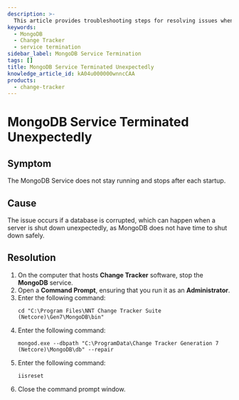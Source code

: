 ```yaml
---
description: >-
  This article provides troubleshooting steps for resolving issues when the MongoDB Service terminates unexpectedly after startup.
keywords:
  - MongoDB
  - Change Tracker
  - service termination
sidebar_label: MongoDB Service Termination
tags: []
title: MongoDB Service Terminated Unexpectedly
knowledge_article_id: kA04u000000wnncCAA
products:
  - change-tracker
---
```


# MongoDB Service Terminated Unexpectedly

## Symptom

The MongoDB Service does not stay running and stops after each startup.

## Cause

The issue occurs if a database is corrupted, which can happen when a server is shut down unexpectedly, as MongoDB does not have time to shut down safely.

## Resolution

1. On the computer that hosts **Change Tracker** software, stop the **MongoDB** service.
2. Open a **Command Prompt**, ensuring that you run it as an **Administrator**.
3. Enter the following command:
   ```plaintext
   cd "C:\Program Files\NNT Change Tracker Suite (Netcore)\Gen7\MongoDB\bin"
   ```
4. Enter the following command:
   ```plaintext
   mongod.exe --dbpath "C:\ProgramData\Change Tracker Generation 7 (Netcore)\MongoDB\db" --repair
   ```
5. Enter the following command:
   ```plaintext
   iisreset
   ```
6. Close the command prompt window.